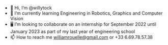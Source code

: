 - 👋 Hi, I’m @willytock
- 🌱 I’m currently learning Engineering in Robotics, Graphics and Computer Vision
- 🖥️ I’m looking to collaborate on an internship for September 2022 until January 2023 as part of my last year of engineering school
- 📫 How to reach me williamrouelle@gmail.com or +33 6.69.78.57.38

<!---
willytock/willytock is a ✨ special ✨ repository because its `README.md` (this file) appears on your GitHub profile.
You can click the Preview link to take a look at your changes.
--->
